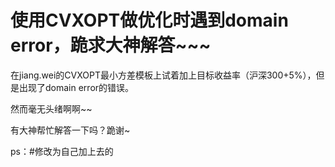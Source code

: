 # 使用CVXOPT做优化时遇到domain error，跪求大神解答~~~

在jiang.wei的CVXOPT最小方差模板上试着加上目标收益率（沪深300+5%），但是出现了domain error的错误。

然而毫无头绪啊啊~~

有大神帮忙解答一下吗？跪谢~

ps：#修改为自己加上去的